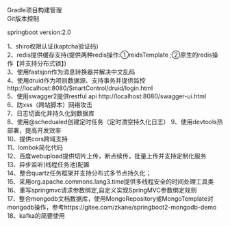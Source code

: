 
Gradle项目构建管理  
Git版本控制  

springboot version:2.0

1、shiro权限认证(kaptcha验证码)  
2、redis提供缓存支持(提供两种redis操作:①reidsTemplate ;②原生的redis操作【并支持分布式锁】)  
3、使用fastsjon作为消息转换器并解决中文乱码  
4、使用druid作为项目数据源、支持事务并提供监控 http://localhost:8080/SmartControl/druid/login.html   
5、使用swagger2提供restful api http://localhost:8080/swagger-ui.html  
6、防xss（跨站脚本）网络攻击  
7、日志切面化并持久化到数据库  
8、使用@schedualed创建定时任务（定时清空持久化日志） 
9、使用devtools热部署，提高开发效率  
10、提供cors跨域支持  
11、lombok简化代码  
12、百度webupload提供切片上传，断点续传，批量上传并支持定制化服务  
13、异步监听(线程任务池)配置  
14、整合quartz任务框架并支持分布式多节点持久化；  
15、采用org.apache.commons.lang3.time提供多线程安全的时间处理工具类  
16、重写springmvc请求参数绑定,自定义实现SpringMVC参数绑定规则  
17、整合mongodb文档数据库，使用MongoRepository或MongoTemplate对mongodb操作，参考https://gitee.com/zkane/springboot2-mongodb-demo    
18、kafka的简要使用 
